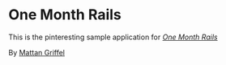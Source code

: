 # One Month Rails

This is the pinteresting sample application for
[*One Month Rails*](http://onemonthrails.com)

By [Mattan Griffel](http://mattangriffel.com)